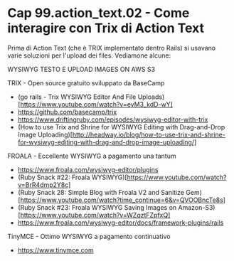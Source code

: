 # <a name="top"></a> Cap 99.action_text.02 - Come interagire con Trix di Action Text

Prima di Action Text (che è TRIX implementato dentro Rails) si usavano varie soluzioni per l'upload dei files.
Vediamone alcune:

WYSIWYG TESTO E UPLOAD IMAGES ON AWS S3

TRIX - Open source gratuito sviluppato da BaseCamp
* (go rails - Trix WYSIWYG Editor And File Uploads)[https://www.youtube.com/watch?v=eyM3_kdD-wY]
* https://github.com/basecamp/trix
* https://www.driftingruby.com/episodes/wysiwyg-editor-with-trix
* (How to use Trix and Shrine for WYSIWYG Editing with Drag-and-Drop Image Uploading)[http://headway.io/blog/how-to-use-trix-and-shrine-for-wysiwyg-editing-with-drag-and-drop-image-uploading/]

FROALA - Eccellente WYSIWYG a pagamento una tantum
* https://www.froala.com/wysiwyg-editor/plugins
* (Ruby Snack #22: Froala WYSIWYG)[https://www.youtube.com/watch?v=BrR4dmp2Y8c]
* (Ruby Snack 28: Simple Blog with Froala V2 and Sanitize Gem)[https://www.youtube.com/watch?time_continue=6&v=QVOOBncTe8s]
* (Ruby Snack #23: Froala WYSIWYG Saving Images on Amazon-S3)[https://www.youtube.com/watch?v=WZqztFZpfxQ]
* https://www.froala.com/wysiwyg-editor/docs/framework-plugins/rails

TinyMCE - Ottimo WYSIWYG a pagamento continuativo
* https://www.tinymce.com
